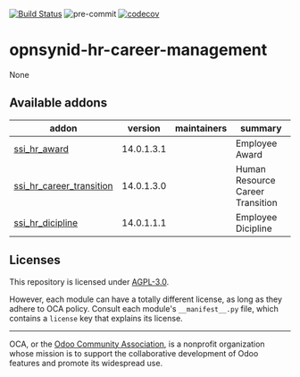 [![Build Status](https://travis-ci.com/open-synergy/opnsynid-hr-career-management.svg?branch=14.0)](https://travis-ci.com/open-synergy/opnsynid-hr-career-management)
![pre-commit](https://github.com/open-synergy/opnsynid-hr-career-management/actions/workflows/pre-commit.yml/badge.svg)
[![codecov](https://codecov.io/gh/open-synergy/opnsynid-hr-career-management/branch/14.0/graph/badge.svg)](https://codecov.io/gh/open-synergy/opnsynid-hr-career-management)

<!-- /!\ do not modify above this line -->

# opnsynid-hr-career-management

None

<!-- /!\ do not modify below this line -->

<!-- prettier-ignore-start -->

[//]: # (addons)

Available addons
----------------
addon | version | maintainers | summary
--- | --- | --- | ---
[ssi_hr_award](ssi_hr_award/) | 14.0.1.3.1 |  | Employee Award
[ssi_hr_career_transition](ssi_hr_career_transition/) | 14.0.1.3.0 |  | Human Resource Career Transition
[ssi_hr_dicipline](ssi_hr_dicipline/) | 14.0.1.1.1 |  | Employee Dicipline

[//]: # (end addons)

<!-- prettier-ignore-end -->

## Licenses

This repository is licensed under [AGPL-3.0](LICENSE).

However, each module can have a totally different license, as long as they adhere to OCA
policy. Consult each module's `__manifest__.py` file, which contains a `license` key
that explains its license.

----

OCA, or the [Odoo Community Association](http://odoo-community.org/), is a nonprofit
organization whose mission is to support the collaborative development of Odoo features
and promote its widespread use.
